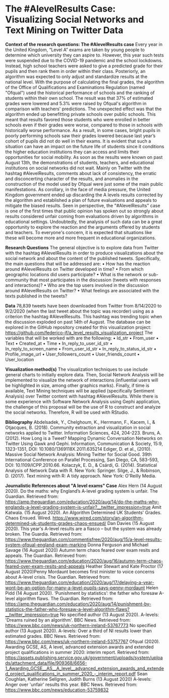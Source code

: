 # The #AlevelResults Case: Visualizing Social Networks and Text Mining on Twitter Data

**Context of the research questions: The #AlevelResults case**
Every year in the United Kingdom, “Level A” exams are taken by young people to determine which university they can aspire to. However, this year such tests were suspended due to the COVID-19 pandemic and the school lockdowns. Instead, high school teachers were asked to give a predicted grade for their pupils and then rank them in order within their class. Posteriorly, an algorithm was expected to only adjust and standardize results at the national level.
With the purpose of calculating the final grades, the algorithm of the Office of Qualifications and Examinations Regulation (named "Ofqual") used the historical performance of schools and the ranking of students within their own school. 
The result was that 37% of estimated grades were lowered and 5.3% were raised by Ofqual's algorithm in comparison with teachers' predictions. The unexpected effect was that the algorithm ended up benefitting private schools over public schools. This meant that results favored those students who were enrolled in better schools even if their grades were worse, compared to those in schools with historically worse performance. As a result, in some cases, bright pupils in poorly performing schools saw their grades lowered because last year’s cohort of pupils did not do well in their exams.
It is evident that such a situation can have an impact on the future life of students since it conditions the higher education institutions they can access and limits their opportunities for social mobility.
As soon as the results were known on past August 13th, the demonstrations of students, teachers, and educational institutions on social networks did not wait. Mainly on Twitter with the hashtag #AlevelResults, comments about lack of consistency, the erratic and disconcerting character of the results, and anomalies in the construction of the model used by Ofqual were just some of the main public manifestations.
As corollary, in the face of media pressure, the United Kingdom government ended up discarding the A levels results corrected by the algorithm and established a plan of future evaluations and appeals to mitigate the biased results.
Seen in perspective, the "#AlevelResults" case is one of the first times that public opinion has spoken out so strongly about results considered unfair coming from evaluations driven by algorithms in educational settings. Undoubtedly, the analysis of such data can be a great opportunity to explore the reaction and the arguments offered by students and teachers. To everyone's concern, it is expected that situations like these will become more and more frequent in educational organizations.

**Research Questions**
The general objective is to explore data from Twitter with the hashtag #AlevelResults in order to produce visualizations about the social network and about the content of the published tweets.
Specifically, the main questions that will be addressed are:
• How has the reaction around #AlevelResults on Twitter developed in time?
• From which geographic locations did users participate?
• What is the network or sub-community that most participates in the discussion (tweets with responses and interactions)?
• Who are the top users involved in the discussion around #AlevelResults on Twitter?
• What feelings are associated with the texts published in the tweets?

**Data**
78,839 tweets have been downloaded from Twitter from 8/14/2020 to 9/2/2020 (when the last tweet about the topic was recorder) using as a criterion the hashtag #AlevelResults. This hashtag was trending topic when the discussion exploded on past 14th of August. The database can be explored in the GitHub repository created for this visualization project: https://github.com/federico-jf/a_level_results_visualization_project
The variables that will be worked with are the following:
•	Id_str
•	From_user
•	Text
•	Created_at
•	Time
•	In_reply_to_user_id_str
•	In_reply_to_screen_name
•	From_user_id_str
•	In_reply_to_status_id_str
•	Profile_image_url
•	User_followers_count
•	User_friends_count
•	User_location

**Visualization method(s)**
The visualization techniques to use include general charts to initially explore data. Then, Social Network Analysis will be implemented to visualize the network of interactions (influential users will be highlighted in size, among other graphics marks). Finally, if time is available, Text Mining techniques will be applied (specifically Sentiment Analysis) over Twitter content with hashtag #AlevelResults.
While there is some experience with Software Network Analysis using Gephi application, the challenge of this proposal will be the use of R to construct and analyze the social networks.
Therefore, R will be used with RStudio.

**Bibliography**
Abdelsadek, Y., Chelghoum, K., Herrmann, F., Kacem, I., & Otjacques, B. (2018). Community extraction and visualization in social networks applied to Twitter. Information Sciences, 424, 204-223.
Bruns, A. (2012). How Long is a Tweet? Mapping Dynamic Conversation Networks on Twitter Using Gawk and Gephi. Information, Communication & Society, 15:9, 1323-1351, DOI: 10.1080/1369118X.2011.635214
Ediger, D. et al., (2010). Massive Social Network Analysis: Mining Twitter for Social Good. 39th International Conference on Parallel Processing, San Diego, CA, 583-593, DOI: 10.1109/ICPP.2010.66.
Kolaczyk, E. D., & Csárdi, G. (2014). Statistical Analysis of Network Data with R. New York: Springer.
Silge, J., & Robinson, D. (2017). Text mining with R: A tidy approach. New York: O'Reilly Media.

**Journalistic References about "A level exams" Case**
Alex Hern (14 August 2020). Do the maths: why England’s A-level grading system is unfair. The Guardian. Retrieved from: https://amp.theguardian.com/education/2020/aug/14/do-the-maths-why-englands-a-level-grading-system-is-unfair?__twitter_impression=true
Amit Katwala. (15 August 2020). An Algorithm Determined UK Students' Grades. Chaos Ensued. Wired. https://www.wired.com/story/an-algorithm-determined-uk-students-grades-chaos-ensued/
Dan Davies (15 August 2020). This year's A-level results are a fiasco – but the system was already broken. The Guardia. Retrieved from: https://www.theguardian.com/commentisfree/2020/aug/15/a-level-results-system-ofqual-england-exam-marking
Donna Ferguson and Michael Savage (16 August 2020) Autumn term chaos feared over exam resits and appeals. The Guardian. Retrieved from: https://www.theguardian.com/education/2020/aug/16/autumn-term-chaos-feared-over-exam-resits-and-appeals
Heather Stewart and Kate Proctor (17 August 2020)Penny Mordaunt becomes first minister to voice concerns about A-level crisis. The Guardian. Retrieved from: https://www.theguardian.com/education/2020/aug/17/delaying-a-year-wont-be-an-option-for-many-a-level-pupils-says-penny-mordaunt
Helen Pidd (14 August 2020). ‘Punishment by statistics’: the father who foresaw A-level algorithm flaws. The Guardian. Retrieved from: https://amp.theguardian.com/education/2020/aug/14/punishment-by-statistics-the-father-who-foresaw-a-level-algorithm-flaws?__twitter_impression=true
No specified author (13 August 2020). A-levels: 'Dreams ruined by an algorithm'. BBC News. Retrieved from: https://www.bbc.com/news/uk-northern-ireland-53767773
No specified author (13 August 2020). A-levels: Over a third of NI results lower than estimated grades. BBC News. Retrieved from: https://www.bbc.com/news/uk-northern-ireland-53757767
Ofqual (2020). Awarding GCSE, AS, A level, advanced extension awards and extended project qualifications in summer 2020: interim report. Retrieved from: https://assets.publishing.service.gov.uk/government/uploads/system/uploads/attachment_data/file/909368/6656-1_Awarding_GCSE__AS__A_level__advanced_extension_awards_and_extended_project_qualifications_in_summer_2020_-_interim_report.pdf
Sean Coughlan, Katherine Sellgren, Judith Burns (13 August 2020) A-levels: Anger over 'unfair' results this year. BBC News. Retrieved from: https://www.bbc.com/news/education-53759832




